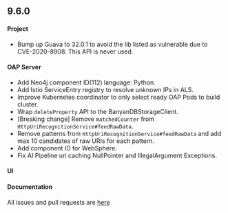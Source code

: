 ## 9.6.0

#### Project

* Bump up Guava to 32.0.1 to avoid the lib listed as vulnerable due to CVE-2020-8908. This API is never used.

#### OAP Server

* Add Neo4j component ID(112) language: Python.
* Add Istio ServiceEntry registry to resolve unknown IPs in ALS.
* Improve Kubernetes coordinator to only select ready OAP Pods to build cluster.
* Wrap `deleteProperty` API to the BanyanDBStorageClient.
* [Breaking change] Remove `matchedCounter` from `HttpUriRecognitionService#feedRawData`.
* Remove patterns from `HttpUriRecognitionService#feedRawData` and add max 10 candidates of raw URIs for each pattern.
* Add component ID for WebSphere.
* Fix AI Pipeline uri caching NullPointer and IllegalArgument Exceptions.

#### UI


#### Documentation


All issues and pull requests are [here](https://github.com/apache/skywalking/milestone/181?closed=1)
